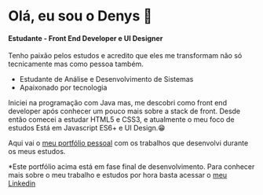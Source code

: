 # Olá, eu sou o Denys 👋
<h4>Estudante - Front End Developer e UI Designer</h4>



<a href="https://www.linkedin.com/in/denyslerroan/"></a>
<a href="mailto:d.lerroan@gmail.com" target="_blank"></a>
<a href="https://dlerroan.netlify.app/" target="_blank"></a>
<!--
**DenysFerreira/DenysFerreira** is a ✨ _special_ ✨ repository because its `README.md` (this file) appears on your GitHub profile.

Here are some ideas to get you started:

- 🔭 I’m currently working on ...
- 🌱 I’m currently learning ...
- 👯 I’m looking to collaborate on ...
- 🤔 I’m looking for help with ...
- 💬 Ask me about ...
- 📫 How to reach me: ...
- 😄 Pronouns: ...
- ⚡ Fun fact: ...
-->

Tenho paixão pelos estudos e acredito que eles me transformam não só tecnicamente mas como pessoa também.

- Estudante de Análise e Desenvolvimento de Sistemas
- Apaixonado por tecnologia

Iniciei na programação com Java mas, me descobri como front end developer após conhecer um pouco mais sobre a stack de front. Desde então comecei a estudar HTML5 e CSS3, e atualmente o meu foco de estudos Está em Javascript ES6+ e UI Design.😁 

Aqui vai o <a href="https://dlerroan-website.netlify.app/" target="_blank"><span color="gray">meu portfólio pessoal</span></a> com os trabalhos que desenvolvi durante os meus estudos.

*Este portfólio acima está em fase final de desenvolvimento. Para conhecer mais sobre o meu trabalho e estudos por hora basta acessar o <a href="https://www.linkedin.com/in/denyslerroan/" target="_blank"><span color="gray">meu Linkedin</span></a>
